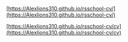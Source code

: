 [https://Alexlions310.github.io/rsschool-cv/](https://Alexlions310.github.io/rsschool-cv/)

[https://Alexlions310.github.io/rsschool-cv/cv](https://Alexlions310.github.io/rsschool-cv/cv)